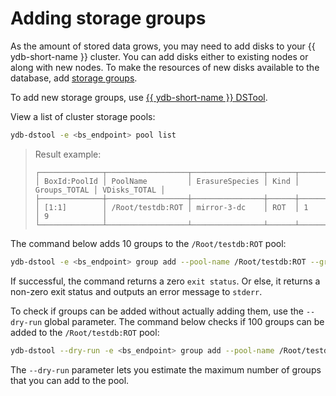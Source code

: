 # Adding storage groups

As the amount of stored data grows, you may need to add disks to your {{ ydb-short-name }} cluster. You can add disks either to existing nodes or along with new nodes. To make the resources of new disks available to the database, add [storage groups](../../concepts/databases.md#storage-groups).

To add new storage groups, use [{{ ydb-short-name }} DSTool](../../reference/ydb-dstool/index.md).

View a list of cluster storage pools:

```bash
ydb-dstool -e <bs_endpoint> pool list
```

> Result example:
>
> ```text
> ┌──────────────┬──────────────────┬────────────────┬──────┬──────────────┬──────────────┐
> │ BoxId:PoolId │ PoolName         │ ErasureSpecies │ Kind │ Groups_TOTAL │ VDisks_TOTAL │
> ├──────────────┼──────────────────┼────────────────┼──────┼──────────────┼──────────────┤
> │ [1:1]        │ /Root/testdb:ROT │ mirror-3-dc    │ ROT  │ 1            │ 9            │
> └──────────────┴──────────────────┴────────────────┴──────┴──────────────┴──────────────┘
> ```

The command below adds 10 groups to the `/Root/testdb:ROT` pool:

```bash
ydb-dstool -e <bs_endpoint> group add --pool-name /Root/testdb:ROT --groups 10
```

If successful, the command returns a zero `exit status`. Or else, it returns a non-zero exit status and
outputs an error message to `stderr`.

To check if groups can be added without actually adding them, use the `--dry-run` global parameter. The command below checks if 100 groups can be added to the `/Root/testdb:ROT` pool:

```bash
ydb-dstool --dry-run -e <bs_endpoint> group add --pool-name /Root/testdb:ROT --groups 100
```

The `--dry-run` parameter lets you estimate the maximum number of groups that you can add to the pool.
